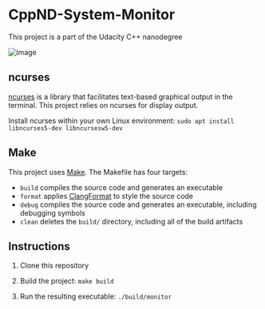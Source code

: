 # CppND-System-Monitor
This project is a part of the Udacity C++ nanodegree

![image](https://user-images.githubusercontent.com/92162018/206733982-ae929161-68ca-4105-a571-f351def522f7.png)

## ncurses
[ncurses](https://www.gnu.org/software/ncurses/) is a library that facilitates text-based graphical output in the terminal. This project relies on ncurses for display output.

Install ncurses within your own Linux environment: `sudo apt install libncurses5-dev libncursesw5-dev`

## Make
This project uses [Make](https://www.gnu.org/software/make/). The Makefile has four targets:
* `build` compiles the source code and generates an executable
* `format` applies [ClangFormat](https://clang.llvm.org/docs/ClangFormat.html) to style the source code
* `debug` compiles the source code and generates an executable, including debugging symbols
* `clean` deletes the `build/` directory, including all of the build artifacts

## Instructions

1. Clone this repository

2. Build the project: `make build`

3. Run the resulting executable: `./build/monitor`

